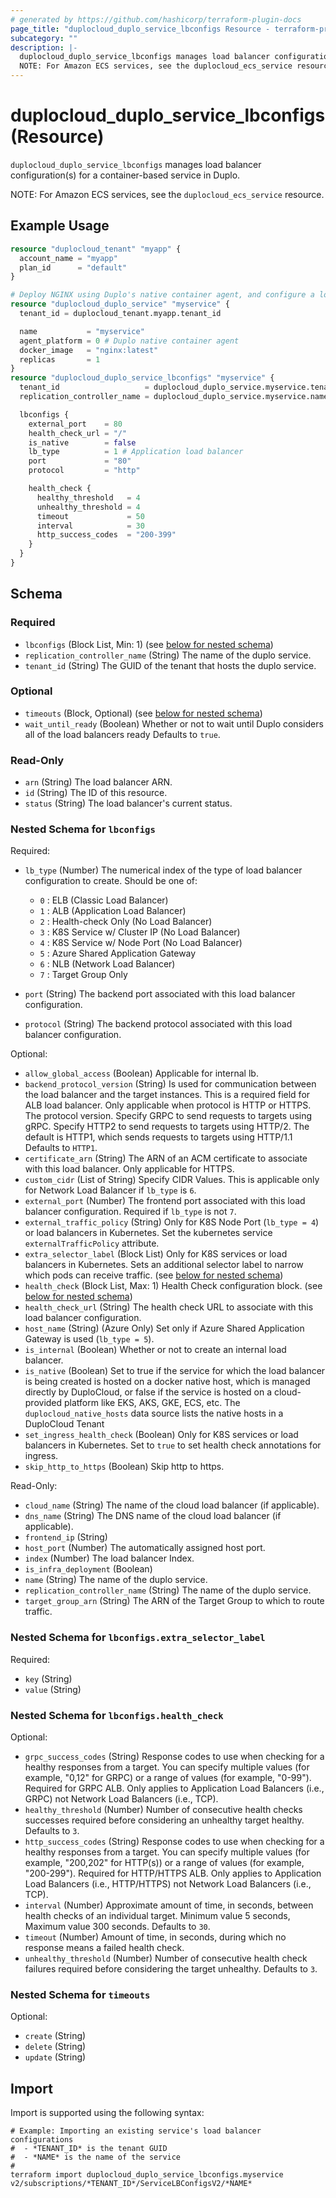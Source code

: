 ```yaml
---
# generated by https://github.com/hashicorp/terraform-plugin-docs
page_title: "duplocloud_duplo_service_lbconfigs Resource - terraform-provider-duplocloud"
subcategory: ""
description: |-
  duplocloud_duplo_service_lbconfigs manages load balancer configuration(s) for a container-based service in Duplo.
  NOTE: For Amazon ECS services, see the duplocloud_ecs_service resource.
---
```


# duplocloud_duplo_service_lbconfigs (Resource)

`duplocloud_duplo_service_lbconfigs` manages load balancer configuration(s) for a container-based service in Duplo.

NOTE: For Amazon ECS services, see the `duplocloud_ecs_service` resource.

## Example Usage

```terraform
resource "duplocloud_tenant" "myapp" {
  account_name = "myapp"
  plan_id      = "default"
}

# Deploy NGINX using Duplo's native container agent, and configure a load balancer.
resource "duplocloud_duplo_service" "myservice" {
  tenant_id = duplocloud_tenant.myapp.tenant_id

  name           = "myservice"
  agent_platform = 0 # Duplo native container agent
  docker_image   = "nginx:latest"
  replicas       = 1
}
resource "duplocloud_duplo_service_lbconfigs" "myservice" {
  tenant_id                   = duplocloud_duplo_service.myservice.tenant_id
  replication_controller_name = duplocloud_duplo_service.myservice.name

  lbconfigs {
    external_port    = 80
    health_check_url = "/"
    is_native        = false
    lb_type          = 1 # Application load balancer
    port             = "80"
    protocol         = "http"

    health_check {
      healthy_threshold   = 4
      unhealthy_threshold = 4
      timeout             = 50
      interval            = 30
      http_success_codes  = "200-399"
    }
  }
}
```

<!-- schema generated by tfplugindocs -->
## Schema

### Required

- `lbconfigs` (Block List, Min: 1) (see [below for nested schema](#nestedblock--lbconfigs))
- `replication_controller_name` (String) The name of the duplo service.
- `tenant_id` (String) The GUID of the tenant that hosts the duplo service.

### Optional

- `timeouts` (Block, Optional) (see [below for nested schema](#nestedblock--timeouts))
- `wait_until_ready` (Boolean) Whether or not to wait until Duplo considers all of the load balancers ready Defaults to `true`.

### Read-Only

- `arn` (String) The load balancer ARN.
- `id` (String) The ID of this resource.
- `status` (String) The load balancer's current status.

<a id="nestedblock--lbconfigs"></a>
### Nested Schema for `lbconfigs`

Required:

- `lb_type` (Number) The numerical index of the type of load balancer configuration to create.
Should be one of:

   - `0` : ELB (Classic Load Balancer)
   - `1` : ALB (Application Load Balancer)
   - `2` : Health-check Only (No Load Balancer)
   - `3` : K8S Service w/ Cluster IP (No Load Balancer)
   - `4` : K8S Service w/ Node Port (No Load Balancer)
   - `5` : Azure Shared Application Gateway
   - `6` : NLB (Network Load Balancer)
   - `7` : Target Group Only
- `port` (String) The backend port associated with this load balancer configuration.
- `protocol` (String) The backend protocol associated with this load balancer configuration.

Optional:

- `allow_global_access` (Boolean) Applicable for internal lb.
- `backend_protocol_version` (String) Is used for communication between the load balancer and the target instances. This is a required field for ALB load balancer. Only applicable when protocol is HTTP or HTTPS. The protocol version. Specify GRPC to send requests to targets using gRPC. Specify HTTP2 to send requests to targets using HTTP/2. The default is HTTP1, which sends requests to targets using HTTP/1.1 Defaults to `HTTP1`.
- `certificate_arn` (String) The ARN of an ACM certificate to associate with this load balancer.  Only applicable for HTTPS.
- `custom_cidr` (List of String) Specify CIDR Values. This is applicable only for Network Load Balancer if `lb_type` is `6`.
- `external_port` (Number) The frontend port associated with this load balancer configuration. Required if `lb_type` is not `7`.
- `external_traffic_policy` (String) Only for K8S Node Port (`lb_type = 4`) or load balancers in Kubernetes.  Set the kubernetes service `externalTrafficPolicy` attribute.
- `extra_selector_label` (Block List) Only for K8S services or load balancers in Kubernetes.  Sets an additional selector label to narrow which pods can receive traffic. (see [below for nested schema](#nestedblock--lbconfigs--extra_selector_label))
- `health_check` (Block List, Max: 1) Health Check configuration block. (see [below for nested schema](#nestedblock--lbconfigs--health_check))
- `health_check_url` (String) The health check URL to associate with this load balancer configuration.
- `host_name` (String) (Azure Only) Set only if Azure Shared Application Gateway is used (`lb_type = 5`).
- `is_internal` (Boolean) Whether or not to create an internal load balancer.
- `is_native` (Boolean) Set to true if the service for which the load balancer is being created is hosted on a docker native host, which is managed directly by DuploCloud, or false if the service is hosted on a cloud-provided platform like EKS, AKS, GKE, ECS, etc. The `duplocloud_native_hosts` data source lists the native hosts in a DuploCloud Tenant
- `set_ingress_health_check` (Boolean) Only for K8S services or load balancers in Kubernetes.  Set to `true` to set health check annotations for ingress.
- `skip_http_to_https` (Boolean) Skip http to https.

Read-Only:

- `cloud_name` (String) The name of the cloud load balancer (if applicable).
- `dns_name` (String) The DNS name of the cloud load balancer (if applicable).
- `frontend_ip` (String)
- `host_port` (Number) The automatically assigned host port.
- `index` (Number) The load balancer Index.
- `is_infra_deployment` (Boolean)
- `name` (String) The name of the duplo service.
- `replication_controller_name` (String) The name of the duplo service.
- `target_group_arn` (String) The ARN of the Target Group to which to route traffic.

<a id="nestedblock--lbconfigs--extra_selector_label"></a>
### Nested Schema for `lbconfigs.extra_selector_label`

Required:

- `key` (String)
- `value` (String)


<a id="nestedblock--lbconfigs--health_check"></a>
### Nested Schema for `lbconfigs.health_check`

Optional:

- `grpc_success_codes` (String) Response codes to use when checking for a healthy responses from a target. You can specify multiple values (for example, "0,12" for GRPC) or a range of values (for example, "0-99"). Required for GRPC ALB. Only applies to Application Load Balancers (i.e., GRPC) not Network Load Balancers (i.e., TCP).
- `healthy_threshold` (Number) Number of consecutive health checks successes required before considering an unhealthy target healthy. Defaults to `3`.
- `http_success_codes` (String) Response codes to use when checking for a healthy responses from a target. You can specify multiple values (for example, "200,202" for HTTP(s)) or a range of values (for example, "200-299"). Required for HTTP/HTTPS ALB. Only applies to Application Load Balancers (i.e., HTTP/HTTPS) not Network Load Balancers (i.e., TCP).
- `interval` (Number) Approximate amount of time, in seconds, between health checks of an individual target. Minimum value 5 seconds, Maximum value 300 seconds. Defaults to `30`.
- `timeout` (Number) Amount of time, in seconds, during which no response means a failed health check.
- `unhealthy_threshold` (Number) Number of consecutive health check failures required before considering the target unhealthy. Defaults to `3`.



<a id="nestedblock--timeouts"></a>
### Nested Schema for `timeouts`

Optional:

- `create` (String)
- `delete` (String)
- `update` (String)

## Import

Import is supported using the following syntax:

```shell
# Example: Importing an existing service's load balancer configurations
#  - *TENANT_ID* is the tenant GUID
#  - *NAME* is the name of the service
#
terraform import duplocloud_duplo_service_lbconfigs.myservice v2/subscriptions/*TENANT_ID*/ServiceLBConfigsV2/*NAME*
```
